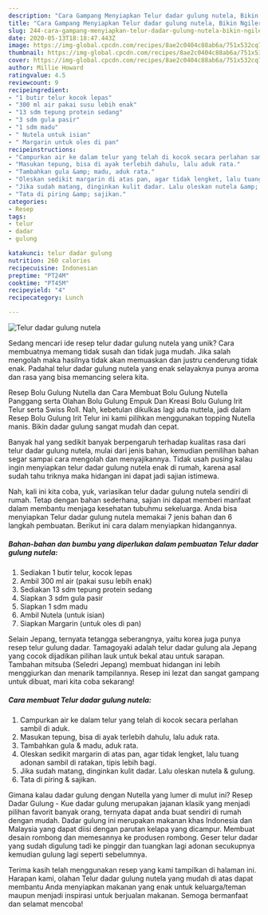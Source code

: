```yaml
---
description: "Cara Gampang Menyiapkan Telur dadar gulung nutela, Bikin Ngiler"
title: "Cara Gampang Menyiapkan Telur dadar gulung nutela, Bikin Ngiler"
slug: 244-cara-gampang-menyiapkan-telur-dadar-gulung-nutela-bikin-ngiler
date: 2020-05-13T18:18:47.443Z
image: https://img-global.cpcdn.com/recipes/8ae2c0404c88ab6a/751x532cq70/telur-dadar-gulung-nutela-foto-resep-utama.jpg
thumbnail: https://img-global.cpcdn.com/recipes/8ae2c0404c88ab6a/751x532cq70/telur-dadar-gulung-nutela-foto-resep-utama.jpg
cover: https://img-global.cpcdn.com/recipes/8ae2c0404c88ab6a/751x532cq70/telur-dadar-gulung-nutela-foto-resep-utama.jpg
author: Millie Howard
ratingvalue: 4.5
reviewcount: 9
recipeingredient:
- "1 butir telur kocok lepas"
- "300 ml air pakai susu lebih enak"
- "13 sdm tepung protein sedang"
- "3 sdm gula pasir"
- "1 sdm madu"
- " Nutela untuk isian"
- " Margarin untuk oles di pan"
recipeinstructions:
- "Campurkan air ke dalam telur yang telah di kocok secara perlahan sambil di aduk."
- "Masukan tepung, bisa di ayak terlebih dahulu, lalu aduk rata."
- "Tambahkan gula &amp; madu, aduk rata."
- "Oleskan sedikit margarin di atas pan, agar tidak lengket, lalu tuang adonan sambil di ratakan, tipis lebih bagi."
- "Jika sudah matang, dinginkan kulit dadar. Lalu oleskan nutela &amp; gulung."
- "Tata di piring &amp; sajikan."
categories:
- Resep
tags:
- telur
- dadar
- gulung

katakunci: telur dadar gulung 
nutrition: 260 calories
recipecuisine: Indonesian
preptime: "PT24M"
cooktime: "PT45M"
recipeyield: "4"
recipecategory: Lunch

---
```



![Telur dadar gulung nutela](https://img-global.cpcdn.com/recipes/8ae2c0404c88ab6a/751x532cq70/telur-dadar-gulung-nutela-foto-resep-utama.jpg)

Sedang mencari ide resep telur dadar gulung nutela yang unik? Cara membuatnya memang tidak susah dan tidak juga mudah. Jika salah mengolah maka hasilnya tidak akan memuaskan dan justru cenderung tidak enak. Padahal telur dadar gulung nutela yang enak selayaknya punya aroma dan rasa yang bisa memancing selera kita.

Resep Bolu Gulung Nutella dan Cara Membuat Bolu Gulung Nutella Panggang serta Olahan Bolu Gulung Empuk Dan Kreasi Bolu Gulung Irit Telur serta Swiss Roll. Nah, kebetulan dikulkas lagi ada nuttela, jadi dalam Resep Bolu Gulung Irit Telur ini kami pilihkan menggunakan topping Nutella manis. Bikin dadar gulung sangat mudah dan cepat.

Banyak hal yang sedikit banyak berpengaruh terhadap kualitas rasa dari telur dadar gulung nutela, mulai dari jenis bahan, kemudian pemilihan bahan segar sampai cara mengolah dan menyajikannya. Tidak usah pusing kalau ingin menyiapkan telur dadar gulung nutela enak di rumah, karena asal sudah tahu triknya maka hidangan ini dapat jadi sajian istimewa.


Nah, kali ini kita coba, yuk, variasikan telur dadar gulung nutela sendiri di rumah. Tetap dengan bahan sederhana, sajian ini dapat memberi manfaat dalam membantu menjaga kesehatan tubuhmu sekeluarga. Anda bisa menyiapkan Telur dadar gulung nutela memakai 7 jenis bahan dan 6 langkah pembuatan. Berikut ini cara dalam menyiapkan hidangannya.

<!--inarticleads1-->

##### Bahan-bahan dan bumbu yang diperlukan dalam pembuatan Telur dadar gulung nutela:

1. Sediakan 1 butir telur, kocok lepas
1. Ambil 300 ml air (pakai susu lebih enak)
1. Sediakan 13 sdm tepung protein sedang
1. Siapkan 3 sdm gula pasir
1. Siapkan 1 sdm madu
1. Ambil  Nutela (untuk isian)
1. Siapkan  Margarin (untuk oles di pan)


Selain Jepang, ternyata tetangga seberangnya, yaitu korea juga punya resep telur gulung dadar. Tamagoyaki adalah telur dadar gulung ala Jepang yang cocok dijadikan pilihan lauk untuk bekal atau untuk sarapan. Tambahan mitsuba (Seledri Jepang) membuat hidangan ini lebih menggiurkan dan menarik tampilannya. Resep ini lezat dan sangat gampang untuk dibuat, mari kita coba sekarang! 

<!--inarticleads2-->

##### Cara membuat Telur dadar gulung nutela:

1. Campurkan air ke dalam telur yang telah di kocok secara perlahan sambil di aduk.
1. Masukan tepung, bisa di ayak terlebih dahulu, lalu aduk rata.
1. Tambahkan gula &amp; madu, aduk rata.
1. Oleskan sedikit margarin di atas pan, agar tidak lengket, lalu tuang adonan sambil di ratakan, tipis lebih bagi.
1. Jika sudah matang, dinginkan kulit dadar. Lalu oleskan nutela &amp; gulung.
1. Tata di piring &amp; sajikan.


Gimana kalau dadar gulung dengan Nutella yang lumer di mulut ini? Resep Dadar Gulung - Kue dadar gulung merupakan jajanan klasik yang menjadi pilihan favorit banyak orang, ternyata dapat anda buat sendiri di rumah dengan mudah. Dadar gulung ini merupakan makanan khas Indonesia dan Malaysia yang dapat diisi dengan parutan kelapa yang dicampur. Membuat desain rombong dan memesannya ke produsen rombong. Geser telur dadar yang sudah digulung tadi ke pinggir dan tuangkan lagi adonan secukupnya kemudian gulung lagi seperti sebelumnya. 

Terima kasih telah menggunakan resep yang kami tampilkan di halaman ini. Harapan kami, olahan Telur dadar gulung nutela yang mudah di atas dapat membantu Anda menyiapkan makanan yang enak untuk keluarga/teman maupun menjadi inspirasi untuk berjualan makanan. Semoga bermanfaat dan selamat mencoba!
